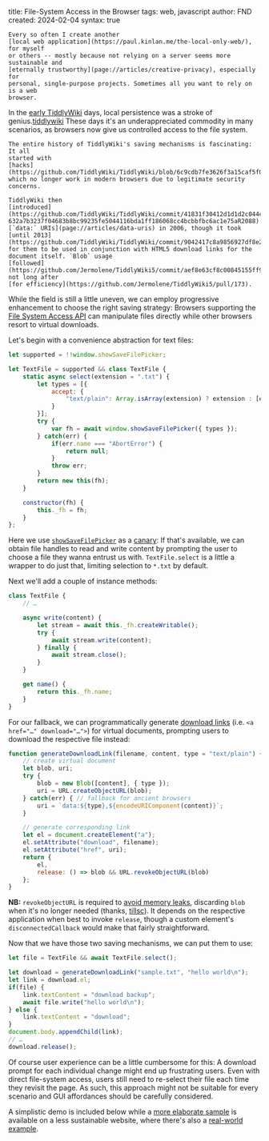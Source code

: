 title: File-System Access in the Browser
tags: web, javascript
author: FND
created: 2024-02-04
syntax: true

```intro
Every so often I create another
[local web application](https://paul.kinlan.me/the-local-only-web/), for myself
or others -- mostly because not relying on a server seems more sustainable and
[eternally trustworthy](page://articles/creative-privacy), especially for
personal, single-purpose projects. Sometimes all you want to rely on is a web
browser.
```

In the [early TiddlyWiki](https://classic.tiddlywiki.com/archive/) days, local
persistence was a stroke of genius.[tiddlywiki](footnote://) These days it's an
underappreciated commodity in many scenarios, as browsers now give us controlled
access to the file system.

```footnote tiddlywiki
The entire history of TiddlyWiki's saving mechanisms is fascinating: It all
started with
[hacks](https://github.com/TiddlyWiki/TiddlyWiki/blob/6c9cdb7fe3626f3a15caf5f00c561dfb851a5981/js/FileSystem.js#L241)
which no longer work in modern browsers due to legitimate security concerns.

TiddlyWiki then
[introduced](https://github.com/TiddlyWiki/TiddlyWiki/commit/41831f30412d1d1d2c044c330c832a7eebfb1217#diff-632a7b3237f04683b8bc99235fe5044116bda1ff186068cc4bcbbfbc6ac1e75aR2088)
[`data:` URIs](page://articles/data-uris) in 2006, though it took
[until 2013](https://github.com/TiddlyWiki/TiddlyWiki/commit/9042417c8a9856927df8e2386cb4bc6464819b14)
for them to be used in conjunction with HTML5 download links for the
document itself. `Blob` usage
[followed](https://github.com/Jermolene/TiddlyWiki5/commit/aef8e63cf8c00845155ff94371efbb559efdfac9)
not long after
[for efficiency](https://github.com/Jermolene/TiddlyWiki5/pull/173).
```

While the field is still a little uneven, we can employ progressive enhancement
to choose the right saving strategy: Browsers supporting the
[File System Access API](https://css-tricks.com/getting-started-with-the-file-system-access-api/)
can manipulate files directly while other browsers resort to virtual downloads.

Let's begin with a convenience abstraction for text files:

```javascript
let supported = !!window.showSaveFilePicker;

let TextFile = supported && class TextFile {
    static async select(extension = ".txt") {
        let types = [{
            accept: {
                "text/plain": Array.isArray(extension) ? extension : [extension]
            }
        }];
        try {
            var fh = await window.showSaveFilePicker({ types });
        } catch(err) {
            if(err.name === "AbortError") {
                return null;
            }
            throw err;
        }
        return new this(fh);
    }

    constructor(fh) {
        this._fh = fh;
    }
};
```

Here we use
[`showSaveFilePicker`](https://developer.mozilla.org/en-US/docs/Web/API/Window/showSaveFilePicker)
as a [canary](https://decadecity.net/blog/2014/03/06/cutting-the-mustard): If
that's available, we can obtain file handles to read and write content by
prompting the user to choose a file they wanna entrust us with.
`TextFile.select` is a little a wrapper to do just that, limiting selection to
`*.txt` by default.

Next we'll add a couple of instance methods:

```javascript
class TextFile {
    // …

    async write(content) {
        let stream = await this._fh.createWritable();
        try {
            await stream.write(content);
        } finally {
            await stream.close();
        }
    }

    get name() {
        return this._fh.name;
    }
}
```

For our fallback, we can programmatically generate
[download links](https://developer.mozilla.org/en-US/docs/Web/HTML/Element/a#attr-download)
(i.e. `<a href="…" download="…">`) for virtual documents, prompting users to
download the respective file instead:

```javascript
function generateDownloadLink(filename, content, type = "text/plain") {
    // create virtual document
    let blob, uri;
    try {
        blob = new Blob([content], { type });
        uri = URL.createObjectURL(blob);
    } catch(err) { // fallback for ancient browsers
        uri = `data:${type},${encodeURIComponent(content)}`;
    }

    // generate corresponding link
    let el = document.createElement("a");
    el.setAttribute("download", filename);
    el.setAttribute("href", uri);
    return {
        el,
        release: () => blob && URL.revokeObjectURL(blob)
    };
}
```

**NB:** `revokeObjectURL` is required to
[avoid memory leaks](https://developer.mozilla.org/en-US/docs/Web/API/URL/createObjectURL_static#memory_management),
discarding `blob` when it's no longer needed (thanks,
[tillsc](https://nrw.social/@tillsc)). It depends on the respective application
when best to invoke `release`, though a custom element's `disconnectedCallback`
would make that fairly straightforward.

Now that we have those two saving mechanisms, we can put them to use:

```javascript
let file = TextFile && await TextFile.select();

let download = generateDownloadLink("sample.txt", "hello world\n");
let link = download.el;
if(file) {
    link.textContent = "download backup";
    await file.write("hello world\n");
} else {
    link.textContent = "download";
}
document.body.appendChild(link);
// …
download.release();
```

Of course user experience can be a little cumbersome for this: A download prompt
for each individual change might end up frustrating users. Even with direct
file-system access, users still need to re-select their file each time they
revisit the page. As such, this approach might not be suitable for every
scenario and GUI affordances should be carefully considered.

A simplistic demo is included below while a
[more elaborate sample](https://github.com/FND/automemo) is available on a less
sustainable website, where there's also a
[real-world example](https://github.com/ddd-crew/bounded-context-canvas/pull/36).

```embed uri=./demo.html resize
```
